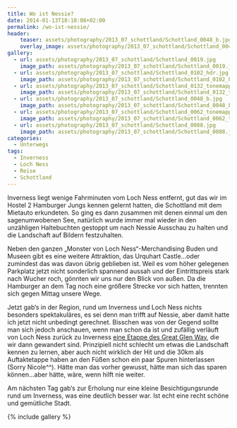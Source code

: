 ```yaml
---
title: Wo ist Nessie?
date: 2014-01-13T18:10:08+02:00
permalink: /wo-ist-nessie/
header:
    teaser: assets/photography/2013_07_schottland/Schottland_0048_b.jpg
    overlay_image: assets/photography/2013_07_schottland/Schottland_0048_b.jpg
gallery:
  - url: assets/photography/2013_07_schottland/Schottland_0019.jpg
    image_path: assets/photography/2013_07_schottland/Schottland_0019.jpg
  - url: assets/photography/2013_07_schottland/Schottland_0102_hdr.jpg
    image_path: assets/photography/2013_07_schottland/Schottland_0102_hdr.jpg
  - url: assets/photography/2013_07_schottland/Schottland_0132_tonemapped_bw.jpg
    image_path: assets/photography/2013_07_schottland/Schottland_0132_tonemapped_bw.jpg
  - url: assets/photography/2013_07_schottland/Schottland_0048_b.jpg
    image_path: assets/photography/2013_07_schottland/Schottland_0048_b.jpg
  - url: assets/photography/2013_07_schottland/Schottland_0062_tonemapped.jpg
    image_path: assets/photography/2013_07_schottland/Schottland_0062_tonemapped.jpg
  - url: assets/photography/2013_07_schottland/Schottland_0088.jpg
    image_path: assets/photography/2013_07_schottland/Schottland_0088.jpg
categories:
  - Unterwegs
tags:
  - Inverness
  - Loch Ness
  - Reise
  - Schottland
---
```


Inverness liegt wenige Fahrminuten vom Loch Ness entfernt, gut das wir im Hostel 2 Hamburger Jungs kennen gelernt hatten, 
die Schottland mit dem Mietauto erkundeten. So ging es dann zusammen mit denen einmal um den sagenumwobenen See, 
natürlich wurde immer mal wieder in den unzähligen Haltebuchten gestoppt um nach Nessie Ausschau zu halten und die Landschaft auf Bildern festzuhalten.

Neben den ganzen „Monster von Loch Ness“-Merchandising Buden und Museen gibt es eine weitere Attraktion, 
das Urquhart Castle…oder zumindest das was davon übrig geblieben ist. Weil es vom höher gelegenen Parkplatz jetzt 
nicht sonderlich spannend aussah und der Eintrittspreis stark nach Wucher roch, gönnten wir uns nur den Blick von außen. 
Da die Hamburger an dem Tag noch eine größere Strecke vor sich hatten, trennten sich gegen Mittag unsere Wege.

Jetzt gab‘s in der Region, rund um Inverness und Loch Ness nichts besonders spektakuläres, 
es sei denn man trifft auf Nessie, aber damit hatte ich jetzt nicht unbedingt gerechnet. 
Bisschen was von der Gegend sollte man sich jedoch anschauen, wenn man schon da ist und zufällig verläuft von Loch Ness 
zurück zu Inverness [eine Etappe des Great Glen Way](http://www.walkhighlands.co.uk/lochness/drumnadrochit-inverness.shtml), 
die wir dann gewandert sind. Prinzipiell nicht schlecht um etwas die Landschaft kennen zu lernen, 
aber auch nicht wirklich der Hit und die 30km als Auftaktetappe haben an den Füßen schon ein paar Spuren hinterlassen (Sorry Nicole^^). 
Hätte man das vorher gewusst, hätte man sich das sparen können…aber hätte, wäre, wenn hilft nie weiter.

Am nächsten Tag gab‘s zur Erholung nur eine kleine Besichtigungsrunde rund um Inverness, was eine deutlich besser war. 
Ist echt eine recht schöne und gemütliche Stadt.

{% include gallery %}